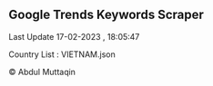 

## Google Trends Keywords Scraper 
 
Last Update 17-02-2023 , 18:05:47

Country List :
VIETNAM.json



© Abdul Muttaqin 
